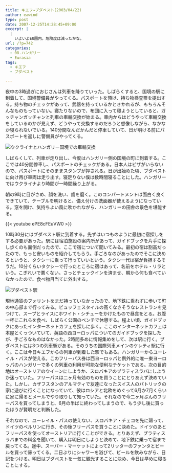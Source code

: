 ```yaml
---
title: キエフ⇒ブダペスト(2003/04/22)
author: eawind
type: post
date: 2007-12-25T14:28:45+09:00
excerpt: |
  |
    いよいよEU圏内。危険度は減ったかな。
url: /?p=742
categories:
  - 08.ハンガリー
  - Eurasia
tags:
  - キエフ
  - ブダペスト

---
```

夜中の3時過ぎにおじさんは列車を降りていった。しばらくすると、国境の駅に到着して、国境警備員がやってくる。パスポートを預け、持ち物検査票を提出する。持ち物のチェックがあって、武器を持っているかときかれるが、もちろんそんなものもっていない。寝たりないので、布団に入って寝ようとしていると、ガッチャンガッチャンと列車の車輪交換が始まる。車内からはどうやって車輪交換をしているのかが見えず、どうやって交換するのだろうと想像しながら、なかなか寝られないでいる。140分間なんだかんだと停車していて、日が明ける前にパスポートを返しに警備員がやってくる。

![ウクライナとハンガリー国境での車輪交換](/img/wp/2007/12/200304220846061.jpg)

しばらくして、列車が走り出し、今度はハンガリー側の国境の町に到着する。ここでは40分間停車し、パスポートのチェックがある。日本人はビザがいらないので、パスポートにそのままスタンプが押される。日が出始めた頃、ブダペストに向け再び車両は走り出す。寝足りない僕は数時間寝ることにした。ハンガリーではウクライナより時間が一時間繰り上がる。

朝の9時に目がさめ、顔を洗い、歯を磨く。このコンパートメントは面白く良くできていて、テーブルを明けると、備え付けの洗面器が使えるようになっている。窓を開け、気持ちよい風に吹かれながら、ハンガリーの田舎の景色を堪能する。

{{< youtube ePE8cFEuVW0 >}}

10時30分にはブダペスト駅に到着する。先ずはいつものように最初に宿探しをする必要があった。駅には宿泊施設の案内所があって、ガイドブックを片手に探し歩くのも面倒だったので、ここで宿について聞いてみる。最初の宿は割高だったので、もっと安いものを紹介してもらう。手ごろなのがあったのでそこに決めるというと、タクシーに乗って行っていいという。タクシー代は宿が負担するそうだ。10分くらいタクシーで行ったところに宿はあって、名前をホテル・リラという。こぎれいで悪くない。さっとチェックインを済ませ、朝から何も食べていなかったので、食べ物目当てに外出する。

![プダペスト駅](/img/wp/2007/12/200304221626001.jpg)

現地通貨のフォリントをまだ持っていなかったので、地下鉄に乗れずに歩いて町の中心部まで行ってみる。ビュッフェスタイルの高くなさそうなレストランを見つけて、スープとライスにホワイト・シチューをかけたもので昼食をとる。お腹一杯にこれらを食べ、しばらく公園のベンチで休憩する。程よい頃、ガイドブックにあったインターネットカフェを探しに歩く。ここのインターネットカフェは本屋とくっついていて、英語の西ヨーロッパについてのガイドブックを探したが、手ごろなものはなかった。2時間多めに情報集めをして、次は駅に行く。ブダペストには3つの列車駅がある。そのうちの国際列車メインのケレティ駅に行く。ここは今日キエフからの列車が到着した駅でもある。ハンガリーからユーレイル・パスが使える。このフリーパス券は西ヨーロッパと例外的に唯一東ヨーロッパのハンガリーで多くの列車の利用が可能な便利なチケットである。次の目的地はオーストリアのウイーンにしようか、スロバキアのブラティスラバにしようか迷っていた。フリーパスは二ヶ月有効のものを買うことにとりあえず決めていた。しかし、カザフスタンのアルマティで友達になったスイス人のパトリックの家に遊びに行くことになっていて、彼はロシアと北欧をめぐって6月か7月くらいに家に帰るとメールでやり取りして知っていた。それなので今二ヶ月ぶんのフリーパスを買ってしまうと、6月の半ばに終わってしまうので、もう少し後に買ったほうが賢明だと判断した。

それなので、ユーレイル・パスの使えない、スロバキア・チェコを先に廻って、ドイツのベルリンに行き、その後フリーパスを買うことに決めた。ドイツのあとフリーパスを使ってオーストリアに行くことができる。とりあえず、ブラティスラバまでの料金を聞いて、購入は明日にしようと決めて、地下鉄に乗って宿まで戻ってくる。途中、スーパー・マーケットによって2リッターのファンタとビールを買って帰ってくる。二日ぶりにシャワーを浴びて、ビールを飲みながら、日記をつける。明日はブダペストを一気に観光することに決め、今日は早めに寝ることにする。
